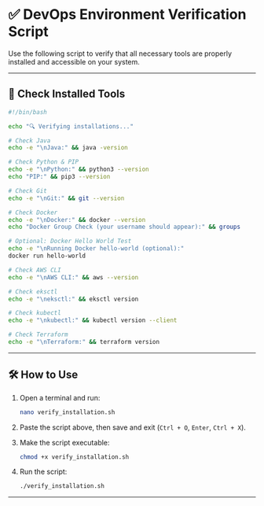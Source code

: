 # ✅ DevOps Environment Verification Script

Use the following script to verify that all necessary tools are properly installed and accessible on your system.

---

## 🧪 Check Installed Tools

```bash
#!/bin/bash

echo "🔍 Verifying installations..."

# Check Java
echo -e "\nJava:" && java -version

# Check Python & PIP
echo -e "\nPython:" && python3 --version
echo "PIP:" && pip3 --version

# Check Git
echo -e "\nGit:" && git --version

# Check Docker
echo -e "\nDocker:" && docker --version
echo "Docker Group Check (your username should appear):" && groups

# Optional: Docker Hello World Test
echo -e "\nRunning Docker hello-world (optional):"
docker run hello-world

# Check AWS CLI
echo -e "\nAWS CLI:" && aws --version

# Check eksctl
echo -e "\neksctl:" && eksctl version

# Check kubectl
echo -e "\nkubectl:" && kubectl version --client

# Check Terraform
echo -e "\nTerraform:" && terraform version
```

---

## 🛠 How to Use

1. Open a terminal and run:

   ```bash
   nano verify_installation.sh
   ```

2. Paste the script above, then save and exit (`Ctrl + O`, `Enter`, `Ctrl + X`).

3. Make the script executable:

   ```bash
   chmod +x verify_installation.sh
   ```

4. Run the script:

   ```bash
   ./verify_installation.sh
   ```

---
